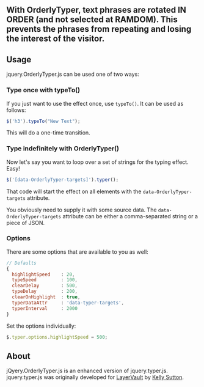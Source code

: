 ## With OrderlyTyper, text phrases are rotated IN ORDER (and not selected at RAMDOM).  This prevents the phrases from repeating and losing the interest of the visitor.

## Usage
jquery.OrderlyTyper.js can be used one of two ways:

### Type once with typeTo()

If you just want to use the effect once, use `typeTo()`. It can be used as follows:

```javascript
$('h3').typeTo("New Text");
```

This will do a one-time transition.

### Type indefinitely with OrderlyTyper()

Now let's say you want to loop over a set of strings for the typing effect. Easy!

```javascript
$('[data-OrderlyTyper-targets]').typer();
```

That code will start the effect on all elements with the `data-OrderlyTyper-targets` attribute.

You obviously need to supply it with some source data. The `data-OrderlyTyper-targets` attribute can be either a comma-separated string or a piece of JSON.

### Options

There are some options that are available to you as well:

```javascript
// Defaults
{
  highlightSpeed    : 20,
  typeSpeed         : 100,
  clearDelay        : 500,
  typeDelay         : 200,
  clearOnHighlight  : true,
  typerDataAttr     : 'data-typer-targets',
  typerInterval     : 2000
}
```

Set the options individually:

```javascript
$.typer.options.highlightSpeed = 500;
```
## About

jQyery.OrderlyTyper.js is an enhanced version of jquery.typer.js.  jquery.typer.js was originally developed for [LayerVault](http://layervault.com) by [Kelly Sutton](http://kellysutton.com).
